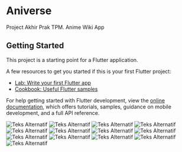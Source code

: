 # Aniverse

Project Akhir Prak TPM.
Anime Wiki App

## Getting Started

This project is a starting point for a Flutter application.

A few resources to get you started if this is your first Flutter project:

- [Lab: Write your first Flutter app](https://docs.flutter.dev/get-started/codelab)
- [Cookbook: Useful Flutter samples](https://docs.flutter.dev/cookbook)

For help getting started with Flutter development, view the
[online documentation](https://docs.flutter.dev/), which offers tutorials,
samples, guidance on mobile development, and a full API reference.

![Teks Alternatif](https://github.com/gilym/ProjectPrakTPM/blob/main/Presentation/1.png)
![Teks Alternatif](https://github.com/gilym/ProjectPrakTPM/blob/main/Presentation/2.png)
![Teks Alternatif](https://github.com/gilym/ProjectPrakTPM/blob/main/Presentation/3.png)
![Teks Alternatif](https://github.com/gilym/ProjectPrakTPM/blob/main/Presentation/4.png)
![Teks Alternatif](https://github.com/gilym/ProjectPrakTPM/blob/main/Presentation/5.png)
![Teks Alternatif](https://github.com/gilym/ProjectPrakTPM/blob/main/Presentation/6.png)
![Teks Alternatif](https://github.com/gilym/ProjectPrakTPM/blob/main/Presentation/7.png)
![Teks Alternatif](https://github.com/gilym/ProjectPrakTPM/blob/main/Presentation/8.png)
![Teks Alternatif](https://github.com/gilym/ProjectPrakTPM/blob/main/Presentation/9.png)
![Teks Alternatif](https://github.com/gilym/ProjectPrakTPM/blob/main/Presentation/10.png)
![Teks Alternatif](https://github.com/gilym/ProjectPrakTPM/blob/main/Presentation/11.png)
![Teks Alternatif](https://github.com/gilym/ProjectPrakTPM/blob/main/Presentation/12.png)
![Teks Alternatif](https://github.com/gilym/ProjectPrakTPM/blob/main/Presentation/13.png)




